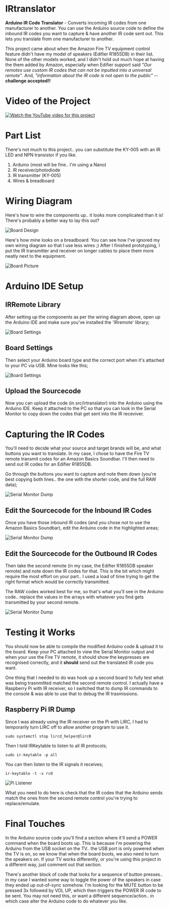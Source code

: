 # IRtranslator
__Arduino IR Code Translator__ - Converts incoming IR codes from one manufacturer to another. You can use the Arduino source code to define the inbound IR codes you want to capture & have another IR code sent out. This lets you translate from one manufacturer to another.

This project came about when the Amazon Fire TV equipment control feature didn't have my model of speakers (Edifier R1855DB) in their list. None of the other models worked, and I didn't hold out much hope at having the them added by Amazon, especially when Edifier support said *"Our remotes use custom IR codes that can not be inputted into a universal remote"*. And, *"information about the IR code is not open to the public"* -- **challenge accepted!!**

# Video of the Project

[![Watch the YouTube video for this project](images/ytThumb.png)](https://www.youtube.com/watch?v=rTCGy0bqljE)

# Part List

There's not much to this project.. you can substitute the KY-005 with an IR LED and NPN transistor if you like.

1. Arduino (most will be fine.. I'm using a Nano)
2. IR receiver/photodiode
3. IR transmitter (KY-005)
4. Wires & breadboard

# Wiring Diagram

Here's how to wire the components up.. it looks more complicated than it is! There's probably a better way to lay this out?

![Board Design](images/boardDesign.png)

Here's how mine looks on a breadboard. You can see how I've ignored my own wiring diagram so that I use less wires ;) After I finished prototyping, I put the IR transmitter and receiver on longer cables to place them more neatly next to the equipment.

![Board Picture](images/boardPic.png)

# Arduino IDE Setup

## IRRemote Library

After setting up the components as per the wiring diagram above, open up the Arduino IDE and make sure you've installed the 'IRremote' library;

![Board Settings](images/irLib.png) 

## Board Settings

Then select your Arduino board type and the correct port when it's attached to your PC via USB. Mine looks like this;

![Board Settings](images/boardSettings.png) 

## Upload the Sourcecode

Now you can upload the code (in src/irtranslator) into the Arduino using the Arduino IDE. Keep it attached to the PC so that you can look in the Serial Monitor to copy down the codes that get sent into the IR receviver.

# Capturing the IR Codes

You'll need to decide what your source and target brands will be, and what buttons you want to translate. In my case, I chose to have the Fire TV remote transmit codes for an Amazon Basics Soundbar. I'll then need to send out IR codes for an Edifier R1855DB.

Go through the buttons you want to capture and note them down (you're best copying both lines.. the one with the shorter code, and the full RAW data);

![Serial Monitor Dump](images/workingSerial.png?v=2) 

## Edit the Sourcecode for the Inbound IR Codes

Once you have those inbound IR codes (and you chose not to use the Amazon Basics Soundbar), edit the Arduino code in the highlighted areas;

![Serial Monitor Dump](images/inboundCodes.png) 

## Edit the Sourcecode for the Outbound IR Codes

Then take the second remote (in my case, the Edifier R1855DB speaker remote) and note down the IR codes for that. This is the bit which might require the most effort on your part.. I used a load of time trying to get the right format which would be correctly transmitted.

The RAW codes worked best for me, so that's what you'll see in the Arduino code.. replace the values in the arrays with whatever you find gets transmitted by your second remote.

![Serial Monitor Dump](images/rawCodes.png) 

# Testing it Works

You should now be able to compile the modified Arduino code & upload it to the board. Keep your PC attached to view the Serial Monitor output and when your use the Fire TV remote, it should show the keypresses are recognised correctly, and it **should** send out the translated IR code you want.

One thing that I needed to do was hook up a second board to fully test what was being trasnmitted matched the second remote control. I actually have a Raspberry Pi with IR receiver, so I switched that to dump IR commands to the console & was able to use that to debug the IR trasmissions.

## Raspberry Pi IR Dump

Since I was already using the IR receiver on the Pi with LIRC, I had to temporarily turn LIRC off to allow another program to use it.

`sudo systemctl stop lircd_helper@lirc0`

Then I told IRKeytable to listen to all IR protocols;

`sudo ir-keytable -p all`

You can then listen to the IR signals it receives;

`ir-keytable -t -s rc0`

![Pi Listener](images/piListen.png) 

What you need to do here is check that the IR codes that the Arduino sends match the ones from the second remote control you're trying to replace/emulate.

# Final Touches

In the Arduino source code you'll find a section where it'll send a POWER command when the board boots up. This is because I'm powering the Arduino from the USB socket on the TV.. the USB port is only powered when the TV is on, so we know that when the board boots, we also need to turn the speakers on. If your TV works differently, or you're using this project in a different way, just comment out that section.

There's another block of code that looks for a sequence of button presses.. in my case I wanted some way to toggle the power of the speakers in case they ended up out-of-sync somehow. I'm looking for the MUTE button to be pressed 3x followed by VOL UP, which then triggers the POWER IR code to be sent. You may not need this, or want a different sequence/action.. in which case alter the Arduino code to do whatever you like.
